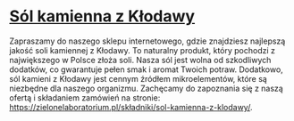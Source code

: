 # [Sól kamienna z Kłodawy](https://zielonelaboratorium.pl/składniki/sol-kamienna-z-klodawy/)

Zapraszamy do naszego sklepu internetowego, gdzie znajdziesz najlepszą jakość soli kamiennej z Kłodawy. To naturalny produkt, który pochodzi z największego w Polsce złoża soli. Nasza sól jest wolna od szkodliwych dodatków, co gwarantuje pełen smak i aromat Twoich potraw. Dodatkowo, sól kamieni z Kłodawy jest cennym źródłem mikroelementów, które są niezbędne dla naszego organizmu. Zachęcamy do zapoznania się z naszą ofertą i składaniem zamówień na stronie: https://zielonelaboratorium.pl/składniki/sol-kamienna-z-klodawy/.
